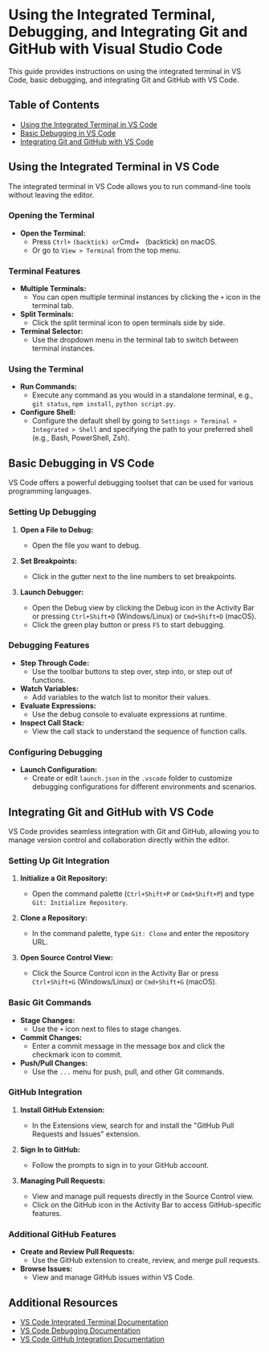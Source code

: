 # Using the Integrated Terminal, Debugging, and Integrating Git and GitHub with Visual Studio Code

This guide provides instructions on using the integrated terminal in VS Code, basic debugging, and integrating Git and GitHub with VS Code.

## Table of Contents
- [Using the Integrated Terminal in VS Code](#using-the-integrated-terminal-in-vs-code)
- [Basic Debugging in VS Code](#basic-debugging-in-vs-code)
- [Integrating Git and GitHub with VS Code](#integrating-git-and-github-with-vs-code)

## Using the Integrated Terminal in VS Code

The integrated terminal in VS Code allows you to run command-line tools without leaving the editor.

### Opening the Terminal
- **Open the Terminal:**
  - Press `Ctrl+` ` (backtick) or `Cmd+` ` (backtick) on macOS.
  - Or go to `View > Terminal` from the top menu.

### Terminal Features
- **Multiple Terminals:**
  - You can open multiple terminal instances by clicking the `+` icon in the terminal tab.
- **Split Terminals:**
  - Click the split terminal icon to open terminals side by side.
- **Terminal Selector:**
  - Use the dropdown menu in the terminal tab to switch between terminal instances.

### Using the Terminal
- **Run Commands:**
  - Execute any command as you would in a standalone terminal, e.g., `git status`, `npm install`, `python script.py`.
- **Configure Shell:**
  - Configure the default shell by going to `Settings > Terminal > Integrated > Shell` and specifying the path to your preferred shell (e.g., Bash, PowerShell, Zsh).

## Basic Debugging in VS Code

VS Code offers a powerful debugging toolset that can be used for various programming languages.

### Setting Up Debugging
1. **Open a File to Debug:**
   - Open the file you want to debug.

2. **Set Breakpoints:**
   - Click in the gutter next to the line numbers to set breakpoints.

3. **Launch Debugger:**
   - Open the Debug view by clicking the Debug icon in the Activity Bar or pressing `Ctrl+Shift+D` (Windows/Linux) or `Cmd+Shift+D` (macOS).
   - Click the green play button or press `F5` to start debugging.

### Debugging Features
- **Step Through Code:**
  - Use the toolbar buttons to step over, step into, or step out of functions.
- **Watch Variables:**
  - Add variables to the watch list to monitor their values.
- **Evaluate Expressions:**
  - Use the debug console to evaluate expressions at runtime.
- **Inspect Call Stack:**
  - View the call stack to understand the sequence of function calls.

### Configuring Debugging
- **Launch Configuration:**
  - Create or edit `launch.json` in the `.vscode` folder to customize debugging configurations for different environments and scenarios.

## Integrating Git and GitHub with VS Code

VS Code provides seamless integration with Git and GitHub, allowing you to manage version control and collaboration directly within the editor.

### Setting Up Git Integration
1. **Initialize a Git Repository:**
   - Open the command palette (`Ctrl+Shift+P` or `Cmd+Shift+P`) and type `Git: Initialize Repository`.

2. **Clone a Repository:**
   - In the command palette, type `Git: Clone` and enter the repository URL.

3. **Open Source Control View:**
   - Click the Source Control icon in the Activity Bar or press `Ctrl+Shift+G` (Windows/Linux) or `Cmd+Shift+G` (macOS).

### Basic Git Commands
- **Stage Changes:**
  - Use the `+` icon next to files to stage changes.
- **Commit Changes:**
  - Enter a commit message in the message box and click the checkmark icon to commit.
- **Push/Pull Changes:**
  - Use the `...` menu for push, pull, and other Git commands.

### GitHub Integration
1. **Install GitHub Extension:**
   - In the Extensions view, search for and install the "GitHub Pull Requests and Issues" extension.

2. **Sign In to GitHub:**
   - Follow the prompts to sign in to your GitHub account.

3. **Managing Pull Requests:**
   - View and manage pull requests directly in the Source Control view.
   - Click on the GitHub icon in the Activity Bar to access GitHub-specific features.

### Additional GitHub Features
- **Create and Review Pull Requests:**
  - Use the GitHub extension to create, review, and merge pull requests.
- **Browse Issues:**
  - View and manage GitHub issues within VS Code.

## Additional Resources
- [VS Code Integrated Terminal Documentation](https://code.visualstudio.com/docs/editor/integrated-terminal)
- [VS Code Debugging Documentation](https://code.visualstudio.com/docs/editor/debugging)
- [VS Code GitHub Integration Documentation](https://code.visualstudio.com/docs/editor/github)
